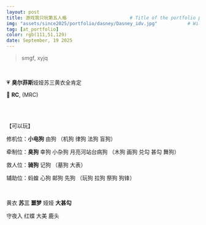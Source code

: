 ```yaml
---
layout: post
title: 游戏我只玩第五人格				       # Title of the portfolio post
img: "assets/since2025/portfolio/dasney/Dasney_idv.jpg"           # Will display the image in the portfolio page
tag: [at_portfolio]
color: rgb(111,51,129)
date: September, 19 2025
---
```

> smgf, xyjq

<br>

💗 **臭尔菲斯**娅娅苏三黄衣全肯定

👾 **RC**, (MRC)

<br>
<br>

【可以玩】

修机位：**小电狗** 由狗 （机狗 律狗 法狗 盲狗）

牵制位：**臭狗** 幸狗 小杂狗 月亮河站台病狗 （木狗 画狗 兑勾 甚勾 舞狗）

救人位：**骑狗** 记狗 （墓狗 大表）

辅助位：蚂蝗 心狗 邮狗 先狗 （玩狗 拉狗 祭狗 狗锋）

<br>

黄衣 **苏三** **噩梦** 娅娅 **大甚勾**

守夜入 红蝶 大美 鹿头



